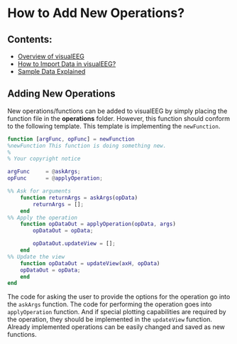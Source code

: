 # How to Add New Operations?

## Contents:

<ul>
    <li>
        <a href="https://github.com/GallVp/visualEEG/tree/master/docs/README.md">Overview of visualEEG</a>
    </li>
    <li>
        <a href="https://github.com/GallVp/visualEEG/tree/master/docs/importData.md">How to Import Data in visualEEG?</a>
    </li>
    <li>
        <a href="https://github.com/GallVp/visualEEG/tree/master/docs/sampleData.md">Sample Data Explained</a>
    </li>
</ul>

## Adding New Operations

New operations/functions can be added to visualEEG by simply placing the function file in the **operations** folder. However, this function should conform to the following template. This template is implementing the `newFunction`.

```MATLAB
function [argFunc, opFunc] = newFunction
%newFunction This function is doing something new.
%
% Your copyright notice

argFunc     = @askArgs;
opFunc      = @applyOperation;

%% Ask for arguments
    function returnArgs = askArgs(opData)
        returnArgs = [];
    end
%% Apply the operation
    function opDataOut = applyOperation(opData, args)
        opDataOut = opData;

        opDataOut.updateView = [];
    end
%% Update the view
    function opDataOut = updateView(axH, opData)
	opDataOut = opData;
    end
end
```

The code for asking the user to provide the options for the operation go into the `askArgs` function. The code for performing the operation goes into `applyOperation` function. And if special plotting capabilities are required by the operation, they should be implemented in the `updateView` function. Already implemented operations can be easily changed and saved as new functions.
